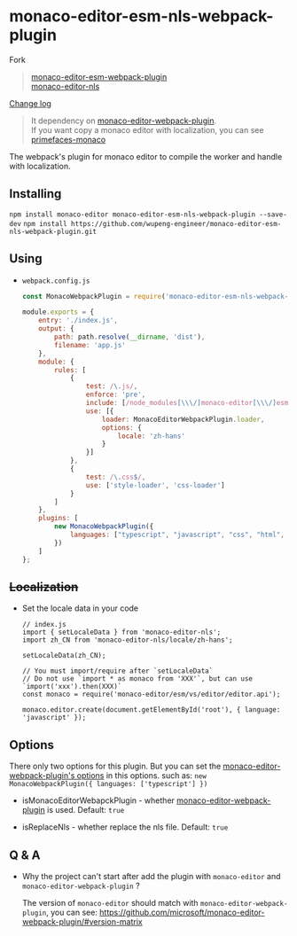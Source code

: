 # monaco-editor-esm-nls-webpack-plugin

Fork
> [monaco-editor-esm-webpack-plugin](https://github.com/wang12124468/monaco-editor-esm-webpack-plugin)    
> [monaco-editor-nls](https://github.com/wang12124468/monaco-editor-nls)


[Change log](CHANGELOG.md)

> It dependency on [monaco-editor-webpack-plugin](https://github.com/microsoft/monaco-editor-webpack-plugin).  
> If you want copy a monaco editor with localization, you can see [primefaces-monaco](https://github.com/blutorange/primefaces-monaco/blob/master/ESM-I18N.md)

The webpack's plugin for monaco editor to compile the worker and handle with localization.

<!-- ![](docs/img/1.png) -->

## Installing

`npm install monaco-editor monaco-editor-esm-nls-webpack-plugin --save-dev`
`npm install https://github.com/wupeng-engineer/monaco-editor-esm-nls-webpack-plugin.git`


## Using

- `webpack.config.js`

    ```js
    const MonacoWebpackPlugin = require('monaco-editor-esm-nls-webpack-plugin');

    module.exports = {
        entry: './index.js',
        output: {
            path: path.resolve(__dirname, 'dist'),
            filename: 'app.js'
        },
        module: {
            rules: [
                {
                    test: /\.js/,
                    enforce: 'pre',
                    include: [/node_modules[\\\/]monaco-editor[\\\/]esm/, /monaco-editor-esm-nls-webpack-plugin/],
                    use: [{
                        loader: MonacoEditorWebpackPlugin.loader,
                        options: {
                            locale: 'zh-hans'
                        }
                    }]
                },
                {
                    test: /\.css$/,
                    use: ['style-loader', 'css-loader']
                }
            ]
        },
        plugins: [
            new MonacoWebpackPlugin({
                languages: ["typescript", "javascript", "css", "html", "json"],
            })
        ]
    };
    ```

## ~~Localization~~

- Set the locale data in your code

    ```
    // index.js
    import { setLocaleData } from 'monaco-editor-nls';
    import zh_CN from 'monaco-editor-nls/locale/zh-hans';

    setLocaleData(zh_CN);

    // You must import/require after `setLocaleData`
    // Do not use `import * as monaco from 'XXX'`, but can use `import('xxx').then(XXX)`
    const monaco = require('monaco-editor/esm/vs/editor/editor.api');

    monaco.editor.create(document.getElementById('root'), { language: 'javascript' });
    ```

## Options

There only two options for this plugin. But you can set the [monaco-editor-webpack-plugin's options](https://github.com/microsoft/monaco-editor-webpack-plugin#options) in this options. such as: `new MonacoWebpackPlugin({ languages: ['typescript'] })`

- isMonacoEditorWebapckPlugin - whether [monaco-editor-webpack-plugin](https://github.com/microsoft/monaco-editor-webpack-plugin) is used. Default: `true`

- isReplaceNls - whether replace the nls file. Default: `true`


## Q & A

- Why the project can't start after add the plugin with `monaco-editor` and `monaco-editor-webpack-plugin` ?

    The version of `monaco-editor` should match with `monaco-editor-webpack-plugin`, you can see: https://github.com/microsoft/monaco-editor-webpack-plugin/#version-matrix
